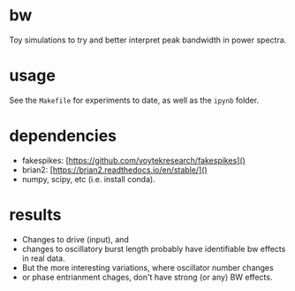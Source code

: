# bw
Toy simulations to try and better interpret peak bandwidth in power spectra. 

# usage

See the `Makefile` for experiments to date, as well as the `ipynb` folder.

# dependencies

- fakespikes: [https://github.com/voytekresearch/fakespikes]()
- brian2: [https://brian2.readthedocs.io/en/stable/]()
- numpy, scipy, etc (i.e. install conda).

# results

- Changes to drive (input), and 
- changes to oscillatory burst length probably have identifiable bw effects in real data.
- But the more interesting variations, where oscillator number changes
- or phase entrianment chages, don't have strong (or any) BW effects.
